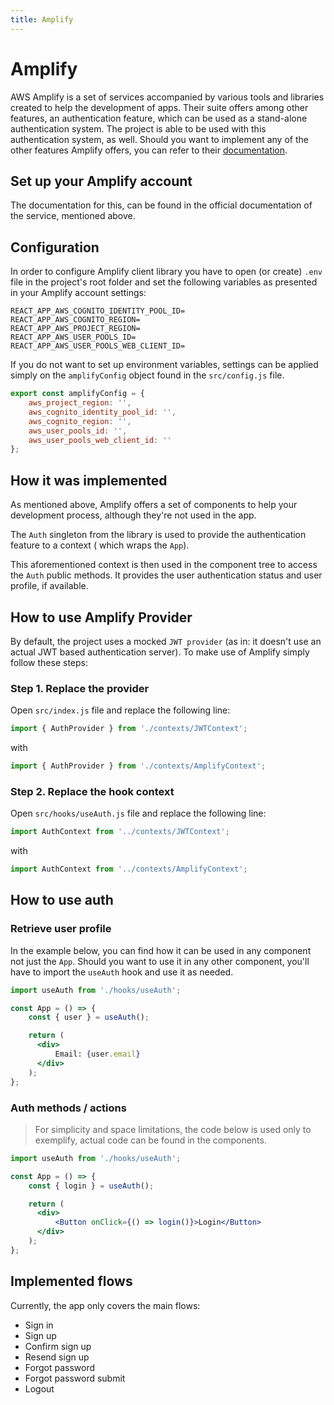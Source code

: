 ```yaml
---
title: Amplify
---
```


# Amplify

AWS Amplify is a set of services accompanied by various tools and libraries created to help the
development of apps. Their suite offers among other features, an authentication feature, which can
be used as a stand-alone authentication system. The project is able to be used with this
authentication system, as well. Should you want to implement any of the other features Amplify
offers, you can refer to their [documentation](https://docs.amplify.aws/).

## Set up your Amplify account

The documentation for this, can be found in the official documentation of the service, mentioned
above.

## Configuration

In order to configure Amplify client library you have to open (or create) `.env` file in the
project's root folder and set the following variables as presented in your Amplify account settings:

```shell
REACT_APP_AWS_COGNITO_IDENTITY_POOL_ID=
REACT_APP_AWS_COGNITO_REGION=
REACT_APP_AWS_PROJECT_REGION=
REACT_APP_AWS_USER_POOLS_ID=
REACT_APP_AWS_USER_POOLS_WEB_CLIENT_ID=
```

If you do not want to set up environment variables, settings can be applied simply on
the `amplifyConfig` object found in the `src/config.js` file.

```js
export const amplifyConfig = {
    aws_project_region: '',
    aws_cognito_identity_pool_id: '',
    aws_cognito_region: '',
    aws_user_pools_id: '',
    aws_user_pools_web_client_id: ''
};
```

## How it was implemented

As mentioned above, Amplify offers a set of components to help your development process, although
they're not used in the app.

The `Auth` singleton from the library is used to provide the authentication feature to a context (
which wraps the `App`).

This aforementioned context is then used in the component tree to access the `Auth` public methods.
It provides the user authentication status and user profile, if available.

## How to use Amplify Provider

By default, the project uses a mocked `JWT provider` (as in: it doesn't use an actual JWT based
authentication server). To make use of Amplify simply follow these steps:

### Step 1. Replace the provider

Open `src/index.js` file and replace the following line:

```js
import { AuthProvider } from './contexts/JWTContext';
```

with

```js
import { AuthProvider } from './contexts/AmplifyContext';
```

### Step 2. Replace the hook context

Open `src/hooks/useAuth.js` file and replace the following line:

```js
import AuthContext from '../contexts/JWTContext';
```

with

```js
import AuthContext from '../contexts/AmplifyContext';
```

## How to use auth

### Retrieve user profile

In the example below, you can find how it can be used in any component not just the `App`. Should
you want to use it in any other component, you'll have to import the `useAuth` hook and use it as
needed.

```jsx
import useAuth from './hooks/useAuth';

const App = () => {
    const { user } = useAuth();

    return (
      <div>
          Email: {user.email}
      </div>
    );
};
```

### Auth methods / actions

> For simplicity and space limitations, the code below is used only to exemplify, actual code can be found in the components.

```jsx
import useAuth from './hooks/useAuth';

const App = () => {
    const { login } = useAuth();

    return (
      <div>
          <Button onClick={() => login()}>Login</Button>
      </div>
    );
};
```

## Implemented flows

Currently, the app only covers the main flows:

- Sign in
- Sign up
- Confirm sign up
- Resend sign up
- Forgot password
- Forgot password submit
- Logout
